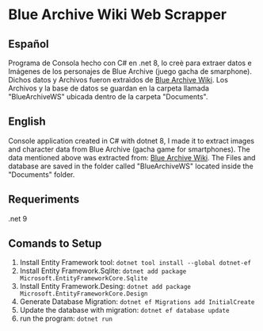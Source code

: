 # Blue Archive Wiki Web Scrapper

## Español

Programa de Consola hecho con C# en .net 8, lo creè para extraer datos e Imágenes de los personajes de Blue Archive (juego gacha de smarphone). Dichos datos y Archivos fueron extraìdos de [Blue Archive Wiki](https://bluearchive.wiki/wiki/Characters).
Los Archivos y la base de datos se guardan en la carpeta llamada "BlueArchiveWS" ubicada dentro de la carpeta "Documents".

## English

Console application created in C# with dotnet 8, I made it to extract images and character data from Blue Archive (gacha game for smartphones). The data mentioned above was extracted from: [Blue Archive Wiki](https://bluearchive.wiki/wiki/Characters). The Files and database are saved in the folder called "BlueArchiveWS" located inside the "Documents" folder.

## Requeriments

.net 9

## Comands to Setup

1. Install Entity Framework tool: `dotnet tool install --global dotnet-ef`
2. Install Entity Framework.Sqlite: `dotnet add package Microsoft.EntityFrameworkCore.Sqlite`
3. Install Entity Framework.Desing: `dotnet add package Microsoft.EntityFrameworkCore.Design`
4. Generate Database Migration: `dotnet ef Migrations add InitialCreate`
5. Update the database with migration: `dotnet ef database update`
6. run the program: `dotnet run`
